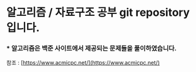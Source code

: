 # 알고리즘 / 자료구조 공부 git repository 입니다.

### * 알고리즘은 백준 사이트에서 제공되는 문제들을 풀이하였습니다.
참조 : [https://www.acmicpc.net/](https://www.acmicpc.net/)

